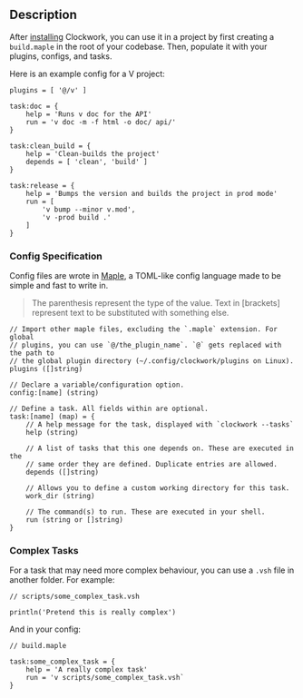## Description

After [installing](https://github.com/EmmaTheMartian/clockwork#Installation)
Clockwork, you can use it in a project by first creating a `build.maple` in the
root of your codebase. Then, populate it with your plugins, configs, and tasks.

Here is an example config for a V project:

```maple
plugins = [ '@/v' ]

task:doc = {
	help = 'Runs v doc for the API'
	run = 'v doc -m -f html -o doc/ api/'
}

task:clean_build = {
	help = 'Clean-builds the project'
	depends = [ 'clean', 'build' ]
}

task:release = {
	help = 'Bumps the version and builds the project in prod mode'
	run = [
		'v bump --minor v.mod',
		'v -prod build .'
	]
}
```

### Config Specification

Config files are wrote in [Maple](https://github.com/emmathemartian/maple), a
TOML-like config language made to be simple and fast to write in.

> The parenthesis represent the type of the value. Text in \[brackets\]
> represent text to be substituted with something else.

```maple
// Import other maple files, excluding the `.maple` extension. For global
// plugins, you can use `@/the_plugin_name`. `@` gets replaced with the path to
// the global plugin directory (~/.config/clockwork/plugins on Linux).
plugins ([]string)

// Declare a variable/configuration option.
config:[name] (string)

// Define a task. All fields within are optional.
task:[name] (map) = {
	// A help message for the task, displayed with `clockwork --tasks`
	help (string)

	// A list of tasks that this one depends on. These are executed in the
	// same order they are defined. Duplicate entries are allowed.
	depends ([]string)

	// Allows you to define a custom working directory for this task.
	work_dir (string)

	// The command(s) to run. These are executed in your shell.
	run (string or []string)
}
```

### Complex Tasks

For a task that may need more complex behaviour, you can use a `.vsh` file in
another folder. For example:

```vsh
// scripts/some_complex_task.vsh

println('Pretend this is really complex')
```

And in your config:

```maple
// build.maple

task:some_complex_task = {
	help = 'A really complex task'
	run = 'v scripts/some_complex_task.vsh`
}
```
